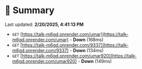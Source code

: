# 📖 Summary
Last updated: **2/20/2025, 4:41:13 PM**

- `GET` [https://talk-m6gd.onrender.com/umar](https://talk-m6gd.onrender.com/umar) - **Down** (168ms)
- `GET` [https://talk-m6gd.onrender.com/9337](https://talk-m6gd.onrender.com/9337) - **Down** (134ms)
- `GET` [https://talk-m6gd.onrender.com/umar920](https://talk-m6gd.onrender.com/umar920) - **Down** (149ms)
